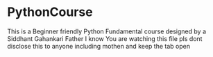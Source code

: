 # PythonCourse
This is a Beginner friendly Python Fundamental course designed by a Siddhant Gahankari
Father I know You are watching this file pls dont disclose this to anyone including mothen and keep the tab open
